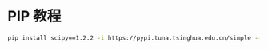 # PIP 教程

```bash
pip install scipy==1.2.2 -i https://pypi.tuna.tsinghua.edu.cn/simple --no-cache-dir
```

